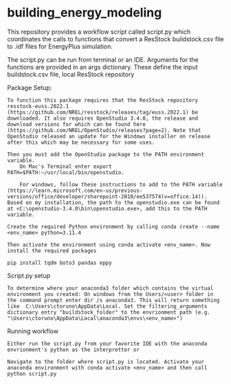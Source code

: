 # building_energy_modeling

This repository provides a workflow script called script.py which coordinates the calls to functions that convert a ResStock buildstock.csv file to .idf files for EnergyPlus simulation. 

The script.py can be run from terminal or an IDE. Arguments for the functions are provided in an args dictionary. These define the input buildstock.csv file, local ResStock repository

Package Setup:

    To function this package requires that the ResStock repository resstock-euss.2022.1 (https://github.com/NREL/resstock/releases/tag/euss.2022.1) be downloaded. It also requires OpenStudio 3.4.0, the release and download versions for which can be found here (https://github.com/NREL/OpenStudio/releases?page=2). Note that OpenStudio released an update for the Windows installer on release after this which may be necessary for some uses. 

    Then you must add the OpenStudio package to the PATH environment variable. 
        On Mac's Terminal enter export PATH=$PATH:~/usr/local/bin/openstudio. 
        
        For windows, follow these instructions to add to the PATH variable (https://learn.microsoft.com/en-us/previous-versions/office/developer/sharepoint-2010/ee537574(v=office.14)). Based on my installation, the path to the openstudio.exe can be found at <C:\openstudio-3.4.0\bin\openstudio.exe>, add this to the PATH variable. 

    Create the required Python environment by calling conda create --name <env_name> python=3.11.4

    Then activate the environment using conda activate <env_name>. Now install the required packages 

    pip install tqdm boto3 pandas eppy

Script.py setup

    To determine where your anaconda3 folder which contains the virtual environment you created: On windows from the Users/<user> folder in the command prompt enter dir /s anaconda3. This will return something like  C:\Users\ctoruno\AppData\Local. Set the filtering_arguments dictionary entry "buildstock_folder" to the envrionment path (e.g. "\Users\ctoruno\AppData\Local\anaconda3\envs\<env_name>")

Running workflow
    
    Either run the script.py from your favorite IDE with the anaconda envrionment's python as the interpretter or 

    Navigate to the folder where script.py is located. Activate your anaconda environment with conda activate <env_name> and then call python script.py

